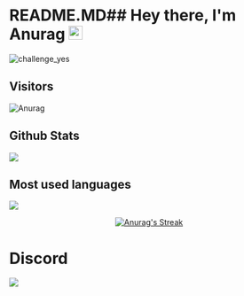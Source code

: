 # README.MD## Hey there, I'm Anurag <img src="https://media.giphy.com/media/hvRJCLFzcasrR4ia7z/giphy.gif" width="25px">
![challenge_yes](https://i.alexflipnote.dev/4h93guy.png)


## Visitors
![Anurag](https://profile-counter.glitch.me/InvalidAnurag/count.svg)


</span>

<span float="center" height=200>
  <h2>Github Stats</h2>
<img src="https://github-readme-stats.vercel.app/api?username=InvalidAnurag&show_icons=true&count_private=true&title_color=ebebec&text_color=f2f9ff&icon_color=3ad253&bg_color=090d0f" float="left" />
  <h2>Most used languages</h2>
<img src="https://github-readme-stats.vercel.app/api/top-langs?username=InvalidAnurag&show_icons=true&title_color=f2f9ff&text_color=f2f9ff&icon_color=3ad253&bg_color=090d0f" float="right" />
</span>

<p align="center">
    <a href="https://github.com/SubhamRaoniar28/github-readme-streak-stats">
        <img title="🔥 Get streak stats for your profile at git.io/streak-stats" alt="Anurag's Streak" src="http://github-readme-streak-stats.herokuapp.com?user=InvalidAnurag&theme=github-dark&hide_border=true&stroke=0000&background=060A0CD0"/>
    </a>
</p>

# Discord

[![](https://discord.c99.nl/widget/theme-1/458541186265907210.png)](https://discord.gg/flantic)

